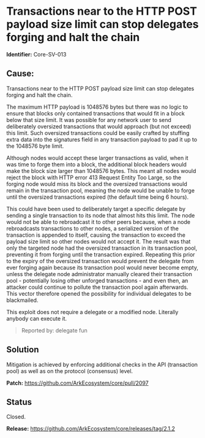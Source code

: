 # Transactions near to the HTTP POST payload size limit can stop delegates forging and halt the chain
**Identifier:** Core-SV-013

## Cause: 
Transactions near to the HTTP POST payload size limit can stop delegates forging and halt the chain. 

The maximum HTTP payload is 1048576 bytes but there was no logic to ensure that blocks only contained transactions that would fit in a block below that size limit. It was possible for any network user to send deliberately oversized transactions that would approach (but not exceed) this limit. Such oversized transactions could be easily crafted by stuffing extra data into the signatures field in any transaction payload to pad it up to the 1048576 byte limit. 

Although nodes would accept these larger transactions as valid, when it was time to forge them into a block, the additional block headers would make the block size larger than 1048576 bytes. This meant all nodes would reject the block with HTTP error 413 Request Entity Too Large, so the forging node would miss its block and the oversized transactions would remain in the transaction pool, meaning the node would be unable to forge until the oversized transactions expired (the default time being 6 hours).

This could have been used to deliberately target a specific delegate by sending a single transaction to its node that almost hits this limit. The node would not be able to rebroadcast it to other peers because, when a node rebroadcasts transactions to other nodes, a serialized version of the transaction is appended to itself, causing the transaction to exceed the payload size limit so other nodes would not accept it. The result was that only the targeted node had the oversized transaction in its transaction pool, preventing it from forging until the transaction expired. Repeating this prior to the expiry of the oversized transaction would prevent the delegate from ever forging again because its transaction pool would never become empty, unless the delegate node administrator manually cleared their transaction pool - potentially losing other unforged transactions - and even then, an attacker could continue to pollute the transaction pool again afterwards. This vector therefore opened the possibility for individual delegates to be blackmailed.

This exploit does not require a delegate or a modified node. Literally anybody can execute it.

>Reported by: delegate fun

## Solution
Mitigation is achieved by enforcing additional checks in the API (transaction pool) as well as on the protocol (consensus) level.

**Patch:** 
https://github.com/ArkEcosystem/core/pull/2097

## Status
Closed.

**Release:** https://github.com/ArkEcosystem/core/releases/tag/2.1.2
